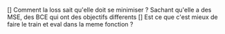 
[] Comment la loss sait qu'elle doit se minimiser ? Sachant qu'elle a des MSE, des BCE qui ont des objectifs differents 
[] Est ce que c'est mieux de faire le train et eval dans la meme fonction ? 

